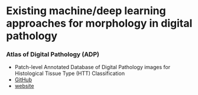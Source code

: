 # Existing machine/deep learning approaches for morphology in digital pathology

### Atlas of Digital Pathology (ADP)
* Patch-level Annotated Database of Digital Pathology images for Histological Tissue Type (HTT) Classification
* [GitHub](https://github.com/mahdihosseini/ADP)
* [website](http://www.dsp.utoronto.ca/projects/ADP/)

